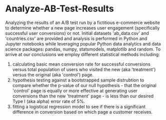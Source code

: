 # Analyze-AB-Test-Results
Analyzing the results of an A/B test run by a fictitious e-commerce website to determine whether a new page increases user engagement (specifically successful user conversions) or not.  Initial datasets 'ab_data.csv' and 'countries.csv' are provided and analysis is performed in Python and Jupyter notebooks while leveraging popular Python data analytics and data science packages: pandas, numpy, statsmodels, matplotlib and random. 
To arrive at our conclusions we employ different statistical methods including: 
1) calculating basic mean conversion rate for successful conversions versus total population of users who visited the new (aka 'treatment') versus the original (aka 'control') page.
2) hypothesis testing against a bootstrapped sample distrubtion to compare whether the p-value of our null hypothesis - that the original 'control' page is equally or more effective at generating user conversions than the new 'treatment' page - is less than our desired Type I (aka alpha) error rate of 5%. 
3) fitting a logistical regression model to see if there is a significant difference in conversion based on which page a customer receives.
